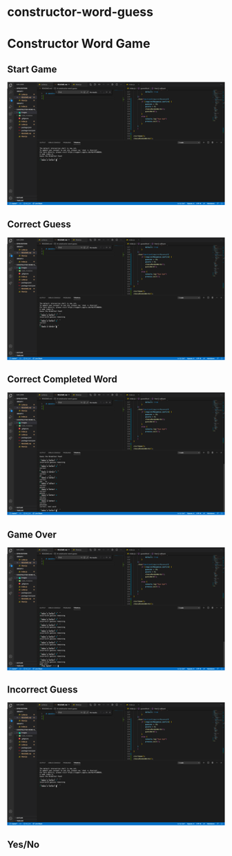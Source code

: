 # constructor-word-guess

<h1>Constructor Word Game</h1>

<h2>Start Game</h2>
<img src="/images/start.png">

<h2>Correct Guess</h2>
<img src="/images/correctguess.png">

<h2>Correct Completed Word</h2>
<img src="/images/correctword-next.png">

<h2>Game Over</h2>
<img src ="/images/gameoverplayagian.png">

<h2>Incorrect Guess</h2>
<img src="/images/incorrectguess.png">

<h2>Yes/No</h2>
<img src="/images/y:n.png>


